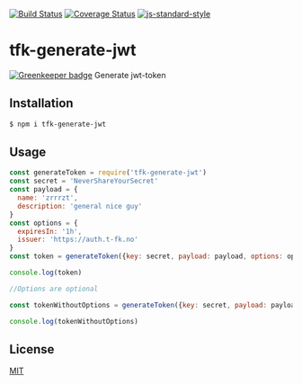 [![Build Status](https://travis-ci.org/telemark/tfk-generate-jwt.svg?branch=master)](https://travis-ci.org/telemark/tfk-generate-jwt)
[![Coverage Status](https://coveralls.io/repos/telemark/tfk-generate-jwt/badge.svg?branch=master&service=github)](https://coveralls.io/github/telemark/tfk-generate-jwt?branch=master)
[![js-standard-style](https://img.shields.io/badge/code%20style-standard-brightgreen.svg?style=flat)](https://github.com/feross/standard)
# tfk-generate-jwt

[![Greenkeeper badge](https://badges.greenkeeper.io/telemark/tfk-generate-jwt.svg)](https://greenkeeper.io/)
Generate jwt-token

## Installation

```sh
$ npm i tfk-generate-jwt
```

## Usage

```JavaScript
const generateToken = require('tfk-generate-jwt')
const secret = 'NeverShareYourSecret'
const payload = {
  name: 'zrrrzt',
  description: 'general nice guy'
}
const options = {
  expiresIn: '1h',
  issuer: 'https://auth.t-fk.no'
}
const token = generateToken({key: secret, payload: payload, options: options})

console.log(token)

//Options are optional

const tokenWithoutOptions = generateToken({key: secret, payload: payload})

console.log(tokenWithoutOptions)

```

## License
[MIT](LICENSE)
